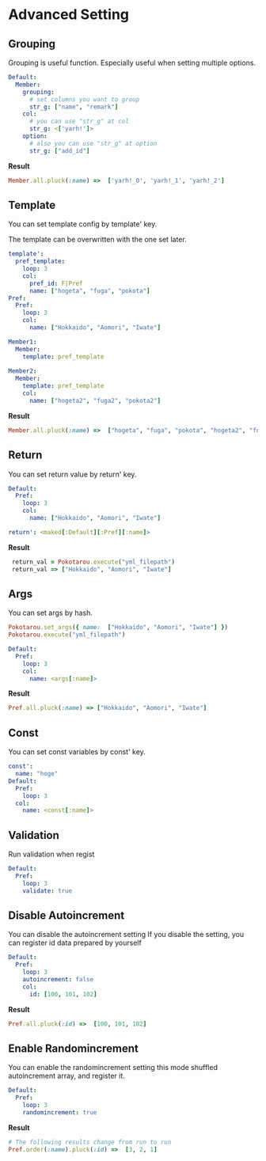 # Advanced Setting

## Grouping

Grouping is useful function.
Especially useful when setting multiple options.

```yml
Default:
  Member:
    grouping: 
      # set columns you want to group
      str_g: ["name", "remark"]
    col:
      # you can use "str_g" at col
      str_g: <['yarh!']>
    option:
      # also you can use "str_g" at option
      str_g: ["add_id"]

```

__Result__
```ruby
Member.all.pluck(:name) =>  ['yarh!_0', 'yarh!_1', 'yarh!_2']
```

## Template

You can set template config by template' key.

The template can be overwritten with the one set later.

```yml
template':
  pref_template:
    loop: 3
    col:
      pref_id: F|Pref
      name: ["hogeta", "fuga", "pokota"]
Pref:
  Pref: 
    loop: 3
    col:
      name: ["Hokkaido", "Aomori", "Iwate"]

Member1:
  Member:
    template: pref_template
  
Member2:
  Member:
    template: pref_template
    col:
      name: ["hogeta2", "fuga2", "pokota2"]
```

__Result__
```ruby
Member.all.pluck(:name) =>  ["hogeta", "fuga", "pokota", "hogeta2", "fuga2", "pokota2"]
```

## Return
You can set return value by return' key.

```yml
Default:
  Pref: 
    loop: 3
    col:
      name: ["Hokkaido", "Aomori", "Iwate"]

return': <maked[:Default][:Pref][:name]>

```

__Result__
```ruby
 return_val = Pokotarou.execute("yml_filepath")
 return_val => ["Hokkaido", "Aomori", "Iwate"]
```

## Args

You can set args by hash.

```ruby
Pokotarou.set_args({ name:  ["Hokkaido", "Aomori", "Iwate"] })
Pokotarou.execute("yml_filepath")
```

```yml
Default:
  Pref: 
    loop: 3
    col:
      name: <args[:name]>
```

__Result__
```ruby
Pref.all.pluck(:name) => ["Hokkaido", "Aomori", "Iwate"]
```

## Const
You can set const variables by const' key.

```yml
const':
  name: "hoge"
Default:
  Pref:
    loop: 3
  col:
    name: <const[:name]>
```

## Validation

Run validation when regist

```yml
Default:
  Pref:
    loop: 3
    validate: true
```

## Disable Autoincrement

You can disable the autoincrement setting
If you disable the setting, you can register id data prepared by yourself

```yml
Default:
  Pref:
    loop: 3
    autoincrement: false
    col:
      id: [100, 101, 102]
```

__Result__
```ruby
Pref.all.pluck(:id) =>  [100, 101, 102]
```

## Enable Randomincrement

You can enable the randomincrement setting
this mode shuffled autoincrement array, and register it.

```yml
Default:
  Pref:
    loop: 3
    randomincrement: true
```

__Result__
```ruby
# The following results change from run to run
Pref.order(:name).pluck(:id) =>  [3, 2, 1]
```